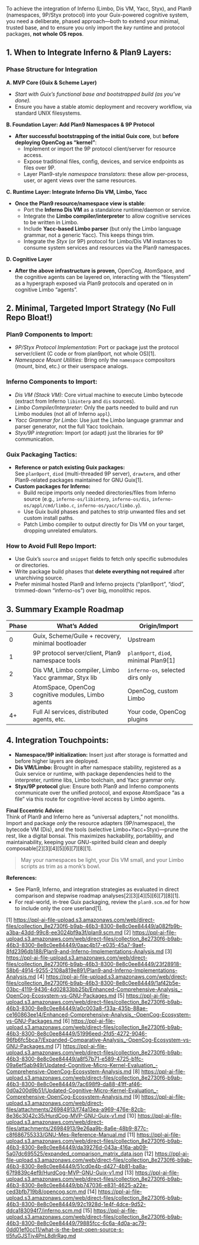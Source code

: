 To achieve the integration of Inferno (Limbo, Dis VM, Yacc, Styx), and Plan9 (namespaces, 9P/Styx protocol) into your Guix-powered cognitive system, you need a deliberate, phased approach—both to extend your minimal, trusted base, and to ensure you only import the *key* runtime and protocol packages, **not whole OS repos**.

## **1. When to Integrate Inferno & Plan9 Layers:**

### **Phase Structure for Integration**  
**A. MVP Core (Guix & Scheme Layer)**  
- *Start with Guix’s functional base and bootstrapped build (as you’ve done).*
- Ensure you have a stable atomic deployment and recovery workflow, via standard UNIX filesystems.

**B. Foundation Layer: Add Plan9 Namespaces & 9P Protocol**  
- **After successful bootstrapping of the initial Guix core**, but **before deploying OpenCog as “kernel”**:  
    - Implement or import the 9P protocol client/server for resource access.
    - Expose traditional files, config, devices, and service endpoints as files over 9P.
    - Layer Plan9-style *namespace translators*: these allow per-process, user, or agent views over the same resources.

**C. Runtime Layer: Integrate Inferno Dis VM, Limbo, Yacc**  
- **Once the Plan9 resource/namespace view is stable**:
    - Port the **Inferno Dis VM** as a standalone runtime/daemon or service. 
    - Integrate the **Limbo compiler/interpreter** to allow cognitive services to be written in Limbo.
    - Include **Yacc-based Limbo parser** (but only the Limbo language grammar, not a generic Yacc). This keeps things trim.
    - Integrate the *Styx* (or 9P) protocol for Limbo/Dis VM instances to consume system services and resources via the Plan9 namespaces.

**D. Cognitive Layer**  
- **After the above infrastructure is proven,** OpenCog, AtomSpace, and the cognitive agents can be layered on, interacting with the “filesystem” as a hypergraph exposed via Plan9 protocols and operated on in cognitive Limbo “agents”.

## **2. Minimal, Targeted Import Strategy (No Full Repo Bloat!)**

### **Plan9 Components to Import:**
- *9P/Styx Protocol Implementation*: Port or package just the protocol server/client (C code or from plan9port, not whole OS)[1].
- *Namespace Mount Utilities*: Bring only the `namespace` compositors (mount, bind, etc.) or their userspace analogs.

### **Inferno Components to Import:**
- *Dis VM (Stack VM)*: Core virtual machine to execute Limbo bytecode (extract from Inferno `libinterp` and `dis` sources).
- *Limbo Compiler/Interpreter*: Only the parts needed to build and run Limbo modules (not all of Inferno `appl`).
- *Yacc Grammar for Limbo*: Use just the Limbo language grammar and parser generator, not the full Yacc toolchain.
- *Styx/9P integration*: Import (or adapt) just the libraries for 9P communication.

### **Guix Packaging Tactics:**
- **Reference or patch existing Guix packages:**  
  See `plan9port`, `diod` (multi-threaded 9P server), `drawterm`, and other Plan9-related packages maintained for GNU Guix[1].
- **Custom packages for Inferno:**  
   - Build recipe imports only needed directories/files from Inferno source (e.g., `inferno-os/libinterp`, `inferno-os/dis`, `inferno-os/appl/cmd/limbo.c`, `inferno-os/yacc/limbo.y`).
   - Use Guix build phases and patches to strip unwanted files and set custom install paths.
   - Patch Limbo compiler to output directly for Dis VM on your target, dropping unrelated emulators.

### **How to Avoid Full Repo Import:**  
- Use Guix’s `source` and `snippet` fields to fetch only specific submodules or directories.
- Write package build phases that **delete everything not required** after unarchiving source.
- Prefer minimal hosted Plan9 and Inferno projects (“plan9port”, “diod”, trimmed-down “inferno-os”) over big, monolithic repos.

## **3. Summary Example Roadmap**

| Phase  | What’s Added                                           | Origin/Import                 |
|--------|-------------------------------------------------------|-------------------------------|
| 0      | Guix, Scheme/Guile + recovery, minimal bootloader     | Upstream                      |
| 1      | 9P protocol server/client, Plan9 namespace tools      | `plan9port`, `diod`, minimal Plan9[1] |
| 2      | Dis VM, Limbo compiler, Limbo Yacc grammar, Styx lib  | `inferno-os`, selected dirs only |
| 3      | AtomSpace, OpenCog cognitive modules, Limbo agents    | OpenCog, custom Limbo         |
| 4+     | Full AI services, distributed agents, etc.            | Your code, OpenCog plugins    |

## **4. Integration Touchpoints:**

- **Namespace/9P initialization:** Insert just after storage is formatted and before higher layers are deployed.
- **Dis VM/Limbo:** Brought in after namespace stability, registered as a Guix service or runtime, with package dependencies held to the interpreter, runtime libs, Limbo toolchain, and Yacc grammar only.
- **Styx/9P protocol** glue: Ensure both Plan9 and Inferno components communicate over the unified protocol, and expose AtomSpace “as a file” via this route for cognitive-level access by Limbo agents.

**Final Eccentric Advice:**  
Think of Plan9 and Inferno here as “universal adapters,” not monoliths. Import and package *only* the resource adapters (9P/namespace), the bytecode VM (Dis), and the tools (selective Limbo+Yacc+Styx)—prune the rest, like a digital bonsai. This maximizes hackability, portabilitiy, and maintainability, keeping your GNU-spirited build clean and deeply composable[2][3][4][5][6][7][8][1].

> May your namespaces be light, your Dis VM small, and your Limbo scripts as trim as a monk’s bowl.

**References:**  
- See Plan9, Inferno, and integration strategies as evaluated in direct comparison and stepwise roadmap analyses[2][3][4][5][6][7][8][1].  
- For real-world, in-tree Guix packaging, review the `plan9.scm.md` for how to include only the core userland[1].

[1] https://ppl-ai-file-upload.s3.amazonaws.com/web/direct-files/collection_8e2730f6-b9ab-46b3-8300-8e8c0ee84449/a082fb9b-a3ba-43dd-99c8-ee3024bf9a3f/plan9.scm.md
[2] https://ppl-ai-file-upload.s3.amazonaws.com/web/direct-files/collection_8e2730f6-b9ab-46b3-8300-8e8c0ee84449/0aac4b17-e035-45a7-9aef-8fd2396db188/Plan9-and-Inferno-Implementations-Analysis.md
[3] https://ppl-ai-file-upload.s3.amazonaws.com/web/direct-files/collection_8e2730f6-b9ab-46b3-8300-8e8c0ee84449/23f28918-58b6-4914-9255-2108a819e891/Plan9-and-Inferno-Implementations-Analysis.md
[4] https://ppl-ai-file-upload.s3.amazonaws.com/web/direct-files/collection_8e2730f6-b9ab-46b3-8300-8e8c0ee84449/1af42b5e-03bc-4119-9436-4d02833bb25b/Enhanced-Comprehensive-Analysis_-OpenCog-Ecosystem-vs-GNU-Packages.md
[5] https://ppl-ai-file-upload.s3.amazonaws.com/web/direct-files/collection_8e2730f6-b9ab-46b3-8300-8e8c0ee84449/a0c003a8-f33a-435b-88ae-ce160863ee14/Enhanced-Comprehensive-Analysis_-OpenCog-Ecosystem-vs-GNU-Packages.md
[6] https://ppl-ai-file-upload.s3.amazonaws.com/web/direct-files/collection_8e2730f6-b9ab-46b3-8300-8e8c0ee84449/51996eed-2fd5-4272-9046-96fb6fc5bca7/Expanded-Comparative-Analysis_-OpenCog-Ecosystem-vs-GNU-Packages.md
[7] https://ppl-ai-file-upload.s3.amazonaws.com/web/direct-files/collection_8e2730f6-b9ab-46b3-8300-8e8c0ee84449/a8f57b71-e589-4725-b1fc-09a6ef5ab949/Updated-Cognitive-Micro-Kernel-Evaluation_-Comprehensive-OpenCog-Ecosystem-Analysis.md
[8] https://ppl-ai-file-upload.s3.amazonaws.com/web/direct-files/collection_8e2730f6-b9ab-46b3-8300-8e8c0ee84449/7ac698f9-da88-41ff-af46-0d0a200d9b51/Updated-Cognitive-Micro-Kernel-Evaluation_-Comprehensive-OpenCog-Ecosystem-Analysis.md
[9] https://ppl-ai-file-upload.s3.amazonaws.com/web/direct-files/attachments/26984913/f74a13ea-a969-476e-82cb-8e36c3042c35/HurdCog-MVP-GNU-Guix-v1.md
[10] https://ppl-ai-file-upload.s3.amazonaws.com/web/direct-files/attachments/26984913/9e26aa9b-8a6e-48b9-877c-c8f686755333/GNU-Mes-Reference-Manual.md
[11] https://ppl-ai-file-upload.s3.amazonaws.com/web/direct-files/collection_8e2730f6-b9ab-46b3-8300-8e8c0ee84449/da39276d-043a-416a-ab09-5a07dc695525/expanded_comparison_matrix_data.json
[12] https://ppl-ai-file-upload.s3.amazonaws.com/web/direct-files/collection_8e2730f6-b9ab-46b3-8300-8e8c0ee84449/51cd0e4b-d427-4b81-ba8a-67f9839c4ef9/HurdCog-MVP-GNU-Guix-v1.md
[13] https://ppl-ai-file-upload.s3.amazonaws.com/web/direct-files/collection_8e2730f6-b9ab-46b3-8300-8e8c0ee84449/bb747036-e831-4625-a22e-ced3bfb719b8/opencog.scm.md
[14] https://ppl-ai-file-upload.s3.amazonaws.com/web/direct-files/collection_8e2730f6-b9ab-46b3-8300-8e8c0ee84449/92c1928d-1e4f-4dce-9d52-ddca183094f7/inferno.scm.md
[15] https://ppl-ai-file-upload.s3.amazonaws.com/web/direct-files/collection_8e2730f6-b9ab-46b3-8300-8e8c0ee84449/79885fcc-6c6a-4d0a-ac79-0dd01ef0cc11/what-is-the-best-open-source-s-tl5fuGJSTjy4PnL8dIrRag.md